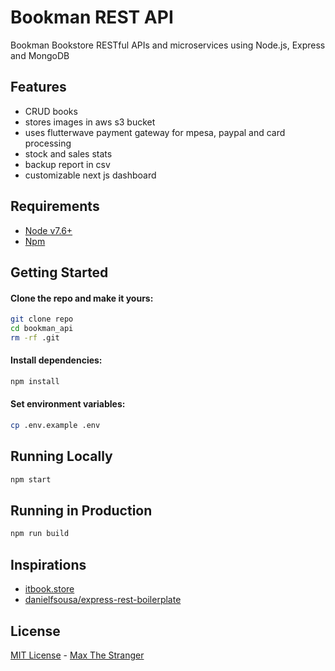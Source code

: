 # Bookman REST API

Bookman Bookstore RESTful APIs and microservices using Node.js, Express and MongoDB

## Features

- CRUD books
- stores images in aws s3 bucket
- uses flutterwave payment gateway for mpesa, paypal and card processing
- stock and sales stats
- backup report in csv
- customizable next js dashboard

## Requirements

- [Node v7.6+](https://nodejs.org/en/download/current/)
- [Npm](https://npm.com/en/docs/install)

## Getting Started

#### Clone the repo and make it yours:

```bash
git clone repo
cd bookman_api
rm -rf .git
```

#### Install dependencies:

```bash
npm install
```

#### Set environment variables:

```bash
cp .env.example .env
```

## Running Locally

```bash
npm start
```

## Running in Production

```bash
npm run build
```

## Inspirations

- [itbook.store](https://itbook.store/)
- [danielfsousa/express-rest-boilerplate](https://github.com/danielfsousa/express-rest-boilerplate)

## License

[MIT License](LICENCE.md) - [Max The Stranger](https://github.com/maxthestranger)
